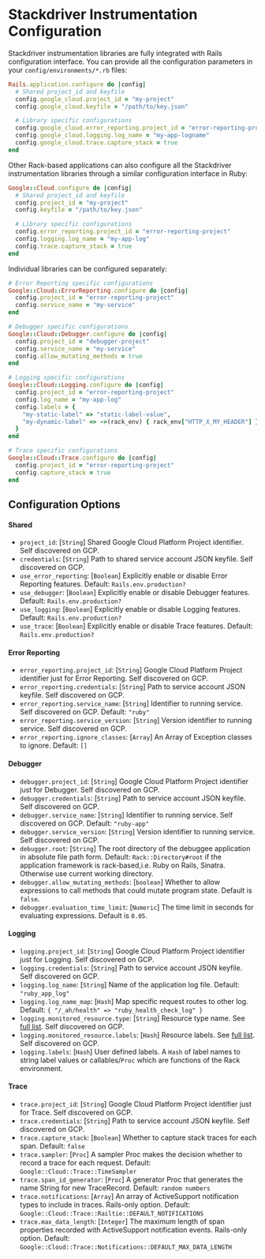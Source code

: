 # Stackdriver Instrumentation Configuration

Stackdriver instrumentation libraries are fully integrated with Rails
configuration interface. You can provide all the configuration parameters in
your `config/environments/*.rb` files:

```ruby
Rails.application.configure do |config|
  # Shared project_id and keyfile
  config.google_cloud.project_id = "my-project"
  config.google_cloud.keyfile = "/path/to/key.json"

  # Library specific configurations
  config.google_cloud.error_reporting.project_id = "error-reporting-project"
  config.google_cloud.logging.log_name = "my-app-logname"
  config.google_cloud.trace.capture_stack = true
end
```

Other Rack-based applications can also configure all the Stackdriver
instrumentation libraries through a similar configuration interface in Ruby:

```ruby
Google::Cloud.configure do |config|
  # Shared project_id and keyfile
  config.project_id = "my-project"
  config.keyfile = "/path/to/key.json"

  # Library specific configurations
  config.error_reporting.project_id = "error-reporting-project"
  config.logging.log_name = "my-app-log"
  config.trace.capture_stack = true
end
```

Individual libraries can be configured separately:

```ruby
# Error Reporting specific configurations
Google::Cloud::ErrorReporting.configure do |config|
  config.project_id = "error-reporting-project"
  config.service_name = "my-service"
end

# Debugger specific configurations
Google::Cloud::Debugger.configure do |config|
  config.project_id = "debugger-project"
  config.service_name = "my-service"
  config.allow_mutating_methods = true
end

# Logging specific configurations
Google::Cloud::Logging.configure do |config|
  config.project_id = "error-reporting-project"
  config.log_name = "my-app-log"
  config.labels = {
    "my-static-label" => "static-label-value",
    "my-dynamic-label" => ->(rack_env) { rack_env["HTTP_X_MY_HEADER"] }
  }
end

# Trace specific configurations
Google::Cloud::Trace.configure do |config|
  config.project_id = "error-reporting-project"
  config.capture_stack = true
end
```

## Configuration Options

#### Shared

* `project_id`: [`String`] Shared Google Cloud Platform Project identifier. Self discovered on GCP.
* `credentials`: [`String`] Path to shared service account JSON keyfile. Self discovered on GCP.
* `use_error_reporting`: [`Boolean`] Explicitly enable or disable Error Reporting features. Default: `Rails.env.production?`
* `use_debugger`: [`Boolean`] Explicitly enable or disable Debugger features. Default: `Rails.env.production?`
* `use_logging`: [`Boolean`] Explicitly enable or disable Logging features. Default: `Rails.env.production?`
* `use_trace`: [`Boolean`] Explicitly enable or disable Trace features. Default: `Rails.env.production?`

#### Error Reporting

* `error_reporting.project_id`: [`String`] Google Cloud Platform Project identifier just for Error Reporting. Self discovered on GCP.
* `error_reporting.credentials`: [`String`] Path to service account JSON keyfile. Self discovered on GCP.
* `error_reporting.service_name`: [`String`] Identifier to running service. Self discovered on GCP. Default: `"ruby"`
* `error_reporting.service_version`: [`String`] Version identifier to running service. Self discovered on GCP.
* `error_reporting.ignore_classes`: [`Array`] An Array of Exception classes to ignore. Default: `[]`

#### Debugger

* `debugger.project_id`: [`String`] Google Cloud Platform Project identifier just for Debugger. Self discovered on GCP.
* `debugger.credentials`: [`String`] Path to service account JSON keyfile. Self discovered on GCP.
* `debugger.service_name`: [`String`] Identifier to running service. Self discovered on GCP. Default: `"ruby-app"`
* `debugger.service_version`: [`String`] Version identifier to running service. Self discovered on GCP.
* `debugger.root`: [`String`] The root directory of the debuggee application in absolute file path form. Default: `Rack::Directory#root` if the application framework is rack-based,i.e. Ruby on Rails, Sinatra. Otherwise use current working directory.
* `debugger.allow_mutating_methods`: [`boolean`] Whether to allow expressions to call methods that could mutate program state. Default is `false`.
* `debugger.evaluation_time_limit`: [`Numeric`] The time limit in seconds for evaluating expressions. Default is `0.05`.

#### Logging

* `logging.project_id`: [`String`] Google Cloud Platform Project identifier just for Logging. Self discovered on GCP.
* `logging.credentials`: [`String`] Path to service account JSON keyfile. Self discovered on GCP.
* `logging.log_name`: [`String`] Name of the application log file. Default: `"ruby_app_log"`
* `logging.log_name_map`: [`Hash`] Map specific request routes to other log. Default: `{ "/_ah/health" => "ruby_health_check_log" }`
* `logging.monitored_resource.type`: [`String`] Resource type name. See [full list](https://cloud.google.com/logging/docs/api/v2/resource-list). Self discovered on GCP.
* `logging.monitored_resource.labels`: [`Hash`] Resource labels. See [full list](https://cloud.google.com/logging/docs/api/v2/resource-list). Self discovered on GCP.
* `logging.labels`: [`Hash`] User defined labels. A `Hash` of label names to string label values or callables/`Proc` which are functions of the Rack environment.

#### Trace

* `trace.project_id`: [`String`] Google Cloud Platform Project identifier just for Trace. Self discovered on GCP.
* `trace.credentials`: [`String`] Path to service account JSON keyfile. Self discovered on GCP.
* `trace.capture_stack`: [`Boolean`] Whether to capture stack traces for each span. Default: `false`
* `trace.sampler`: [`Proc`] A sampler Proc makes the decision whether to record a trace for each request. Default: `Google::Cloud::Trace::TimeSampler`
* `trace.span_id_generator`: [`Proc`] A generator Proc that generates the name String for new TraceRecord. Default: `random numbers`
* `trace.notifications`: [`Array`] An array of ActiveSupport notification types to include in traces. Rails-only option. Default: `Google::Cloud::Trace::Railtie::DEFAULT_NOTIFICATIONS`
* `trace.max_data_length`: [`Integer`] The maximum length of span properties recorded with ActiveSupport notification events. Rails-only option. Default: `Google::Cloud::Trace::Notifications::DEFAULT_MAX_DATA_LENGTH`
